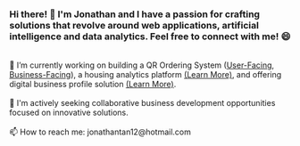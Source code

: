 ### Hi there! 👋 I'm Jonathan and I have a passion for crafting solutions that revolve around web applications, artificial intelligence and data analytics. Feel free to connect with me! 😄

<br> 
🔭 I’m currently working on building a QR Ordering System (<a href="https://foodordering-jonathantan12.vercel.app/">User-Facing</a>, <a href="https://fooddashboard-jonathantan12.vercel.app/">Business-Facing</a>), a housing analytics platform <a href="https://www.eightchapter.com/">(Learn More)</a>, and offering digital business profile solution <a href="https://thenetworktap.com/">(Learn More)</a>. <br><br>
👯 I'm actively seeking collaborative business development opportunities focused on innovative solutions. <br><br>
📫 How to reach me: jonathantan12@hotmail.com

<!--
**jonathantan12/jonathantan12** is a ✨ _special_ ✨ repository because its `README.md` (this file) appears on your GitHub profile.

Here are some ideas to get you started:

- 🔭 I’m currently working on ...
- 🌱 I’m currently learning ...
- 👯 I’m looking to collaborate on ...
- 🤔 I’m looking for help with ...
- 💬 Ask me about ...
- 📫 How to reach me: ...
- 😄 Pronouns: ...
- ⚡ Fun fact: ...
-->

